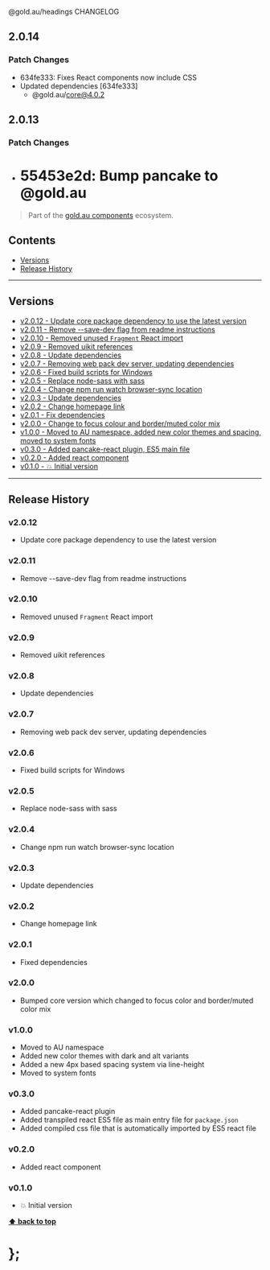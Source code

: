 @gold.au/headings CHANGELOG

## 2.0.14

### Patch Changes

- 634fe333: Fixes React components now include CSS
- Updated dependencies [634fe333]
  - @gold.au/core@4.0.2

## 2.0.13

### Patch Changes

- # 55453e2d: Bump pancake to @gold.au

> Part of the [gold.au components](https://github.com/designsystemau/gold-design-system/) ecosystem.

## Contents

- [Versions](#install)
- [Release History](#release-history)

---

## Versions

- [v2.0.12 - Update core package dependency to use the latest version](#v2012)
- [v2.0.11 - Remove --save-dev flag from readme instructions](#v2011)
- [v2.0.10 - Removed unused `Fragment` React import](#v2010)
- [v2.0.9 - Removed uikit references](#v209)
- [v2.0.8 - Update dependencies](#v208)
- [v2.0.7 - Removing web pack dev server, updating dependencies](#v207)
- [v2.0.6 - Fixed build scripts for Windows](#v206)
- [v2.0.5 - Replace node-sass with sass](#v205)
- [v2.0.4 - Change npm run watch browser-sync location](#v204)
- [v2.0.3 - Update dependencies](#v203)
- [v2.0.2 - Change homepage link](#v202)
- [v2.0.1 - Fix dependencies](#v201)
- [v2.0.0 - Change to focus colour and border/muted color mix](#v200)
- [v1.0.0 - Moved to AU namespace, added new color themes and spacing, moved to system fonts](#v100)
- [v0.3.0 - Added pancake-react plugin, ES5 main file](#v030)
- [v0.2.0 - Added react component](#v020)
- [v0.1.0 - 💥 Initial version](#v010)

---

## Release History

### v2.0.12

- Update core package dependency to use the latest version

### v2.0.11

- Remove --save-dev flag from readme instructions

### v2.0.10

- Removed unused `Fragment` React import

### v2.0.9

- Removed uikit references

### v2.0.8

- Update dependencies

### v2.0.7

- Removing web pack dev server, updating dependencies

### v2.0.6

- Fixed build scripts for Windows

### v2.0.5

- Replace node-sass with sass

### v2.0.4

- Change npm run watch browser-sync location

### v2.0.3

- Update dependencies

### v2.0.2

- Change homepage link

### v2.0.1

- Fixed dependencies

### v2.0.0

- Bumped core version which changed to focus color and border/muted color mix

### v1.0.0

- Moved to AU namespace
- Added new color themes with dark and alt variants
- Added a new 4px based spacing system via line-height
- Moved to system fonts

### v0.3.0

- Added pancake-react plugin
- Added transpiled react ES5 file as main entry file for `package.json`
- Added compiled css file that is automatically imported by ES5 react file

### v0.2.0

- Added react component

### v0.1.0

- 💥 Initial version

**[⬆ back to top](#contents)**

# };
